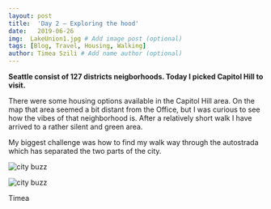 ```yaml
---
layout: post
title:  'Day 2 – Exploring the hood'
date:   2019-06-26
img:  LakeUnion1.jpg # Add image post (optional)
tags: [Blog, Travel, Housing, Walking]
author: Timea Szili # Add name author (optional)
---
```


**Seattle consist of 127 districts neigborhoods. Today I picked Capitol Hill to visit.**

There were some housing options available in the Capitol Hill area. On the map that area seemed a bit distant from the Office, but I was curious to see how the vibes of that neighborhood is. After a relatively short walk I have arrived to a rather silent and green area. 

My biggest challenge was how to find my walk way through the autostrada which has separated the two parts of the city.

![city buzz]({{site.baseurl}}/assets/img/1.4.jpg)

![city buzz]({{site.baseurl}}/assets/img/1.6.jpg)

Timea
